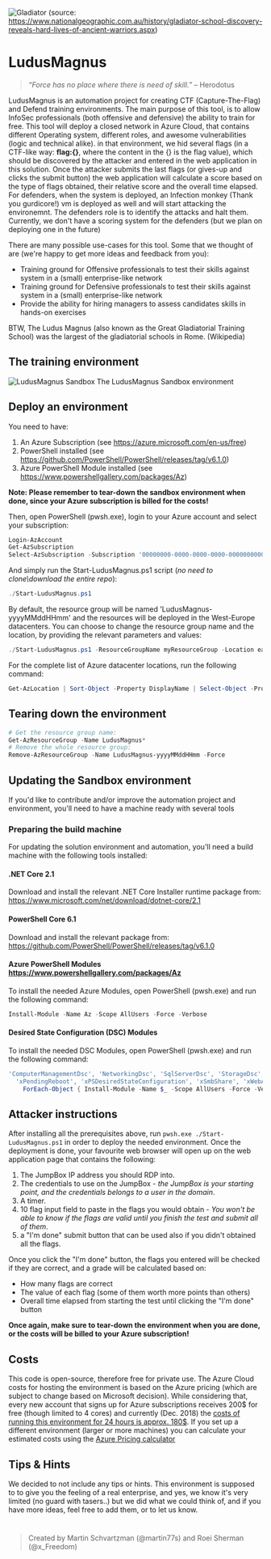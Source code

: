 ![Gladiator](https://natgeo.imgix.net/factsheets/thumbnails/GladiatorSchool.jpg?auto=compress,format&w=1024&h=560&fit=crop)
(source: https://www.nationalgeographic.com.au/history/gladiator-school-discovery-reveals-hard-lives-of-ancient-warriors.aspx)

# LudusMagnus

> _“Force has no place where there is need of skill.”_ – Herodotus 

LudusMagnus is an automation project for creating CTF (Capture-The-Flag) and Defend training environments.
The main purpose of this tool, is to allow InfoSec professionals (both offensive and defensive) the ability to train for free.
This tool will deploy a closed network in Azure Cloud, that contains different Operating system, different roles, and awesome vulnerabilities (logic and technical alike). in that environment, we hid several flags (in a CTF-like way: __flag:{}__, where the content in the {} is the flag value), which should be discovered by the attacker and entered in the web application in this solution. Once the attacker submits the last flags (or gives-up and clicks the submit button) the web application will calculate a score based on the type of flags obtained, their relative score and the overall time elapsed.
For defenders, when the system is deployed, an Infection monkey (Thank you gurdicore!) vm is deployed as well and will start attacking the environemnt. The defenders role is to identify the attacks and halt them. Currently, we don't have a scoring system for the defenders (but we plan on deploying one in the future)

There are many possible use-cases for this tool. Some that we thought of are (we're happy to get more ideas and feedback from you):
* Training ground for Offensive professionals to test their skills against system in a (small) enterprise-like network
* Training ground for Defensive professionals to test their skills against system in a (small) enterprise-like network
* Provide the ability for hiring managers to assess candidates skills in hands-on exercises

BTW, The Ludus Magnus (also known as the Great Gladiatorial Training School) was the largest of the gladiatorial schools in Rome. (Wikipedia)

## The training environment

![LudusMagnus Sandbox](https://github.com/martin77s/LudusMagnus/raw/master/other/deployment.png)
The LudusMagnus Sandbox environment


## Deploy an environment

You need to have:

1. An Azure Subscription (see <https://azure.microsoft.com/en-us/free>)
2. PowerShell installed (see <https://github.com/PowerShell/PowerShell/releases/tag/v6.1.0>)
3. Azure PowerShell Module installed (see <https://www.powershellgallery.com/packages/Az>)

**Note: Please remember to tear-down the sandbox environment when done, since your Azure subscription is billed for the costs!**

Then, open PowerShell (pwsh.exe), login to your Azure account and select your subscription:

```powershell
Login-AzAccount
Get-AzSubscription
Select-AzSubscription -Subscription '00000000-0000-0000-0000-000000000000'
```

And simply run the Start-LudusMagnus.ps1 script (*no need to clone\download the entire repo*):

```powershell
./Start-LudusMagnus.ps1
```

By default, the resource group will be named 'LudusMagnus-yyyyMMddHHmm' and the resources will be deployed in the West-Europe datacenters.
You can choose to change the resource group name and the location, by providing the relevant parameters and values:

```powershell
./Start-LudusMagnus.ps1 -ResourceGroupName myResourceGroup -Location eastus
```

For the complete list of Azure datacenter locations, run the following command:

```powershell
Get-AzLocation | Sort-Object -Property DisplayName | Select-Object -Property DisplayName, Location
```

## Tearing down the environment

```powershell
# Get the resource group name:
Get-AzResourceGroup -Name LudusMagnus*
# Remove the whole resource group:
Remove-AzResourceGroup -Name LudusMagnus-yyyyMMddHHmm -Force
```

## Updating the Sandbox environment

If you'd like to contribute and/or improve the automation project and environment, you'll need to have a machine ready with several tools

### Preparing the build machine

For updating the solution environment and automation, you'll need a build machine with the following tools installed:

#### .NET Core 2.1

Download and install the relevant .NET Core Installer runtime package from:
<https://www.microsoft.com/net/download/dotnet-core/2.1>

#### PowerShell Core 6.1

Download and install the relevant package from: <https://github.com/PowerShell/PowerShell/releases/tag/v6.1.0>

#### Azure PowerShell Modules <https://www.powershellgallery.com/packages/Az>

To install the needed Azure Modules, open PowerShell (pwsh.exe) and run the following command:

```powershell
Install-Module -Name Az -Scope AllUsers -Force -Verbose
```

#### Desired State Configuration (DSC) Modules

To install the needed DSC Modules, open PowerShell (pwsh.exe) and run the following command:

```powershell
'ComputerManagementDsc', 'NetworkingDsc', 'SqlServerDsc', 'StorageDsc', 'xActiveDirectory', `
  'xPendingReboot', 'xPSDesiredStateConfiguration', 'xSmbShare', 'xWebAdministration' | 
    ForEach-Object { Install-Module -Name $_ -Scope AllUsers -Force -Verbose }
```
## Attacker instructions

After installing all the prerequisites above, run ```pwsh.exe ./Start-LudusMagnus.ps1``` in order to deploy the needed environment. 
Once the deployment is done, your favourite web browser will open up on the web application page that contains the following:
1. The JumpBox IP address you should RDP into.
2. The credentials to use on the JumpBox -  *the JumpBox is your starting point, and the credentials belongs to a user in the domain*.
3. A timer.
4. 10 flag input field to paste in the flags you would obtain - *You won't be able to know if the flags are valid until you finish the test and submit all of them*.
4. a "I'm done" submit button that can be used also if you didn't obtained all the flags.

Once you click the "I'm done" button, the flags you entered will be checked if they are correct, and a grade will be calculated based on:
- How many flags are correct
- The value of each flag (some of them worth more points than others)
- Overall time elapsed from starting the test until clicking the "I'm done" button

**Once again, make sure to tear-down the environment when you are done, or the costs will be billed to your Azure subscription!**

## Costs

This code is open-source, therefore free for private use. The Azure Cloud costs for hosting the environment is based on the Azure pricing (which are subject to change based on Microsoft decision).
While considering that, every new account that signs up for Azure subscriptions receives 200$ for free (though limited to 4 cores) and currently (Dec. 2018) the [costs of running this environment for 24 hours is approx. 180$](https://azure.com/e/1c65e397b7564bfe95e4c735f828e988).
If you set up a different environment (larger or more machines) you can calculate your estimated costs using the [Azure Pricing calculator](https://azure.microsoft.com/en-us/pricing/calculator/)

## Tips & Hints
We decided to not include any tips or hints.
This environment is supposed to to give you the feeling of a real enterprise, and yes, we know it's very limited (no guard with tasers..) but we did what we could think of, and if you have more ideas, feel free to add them, or to let us know.
#

> Created by Martin Schvartzman (@martin77s) and Roei Sherman (@x_Freedom)
